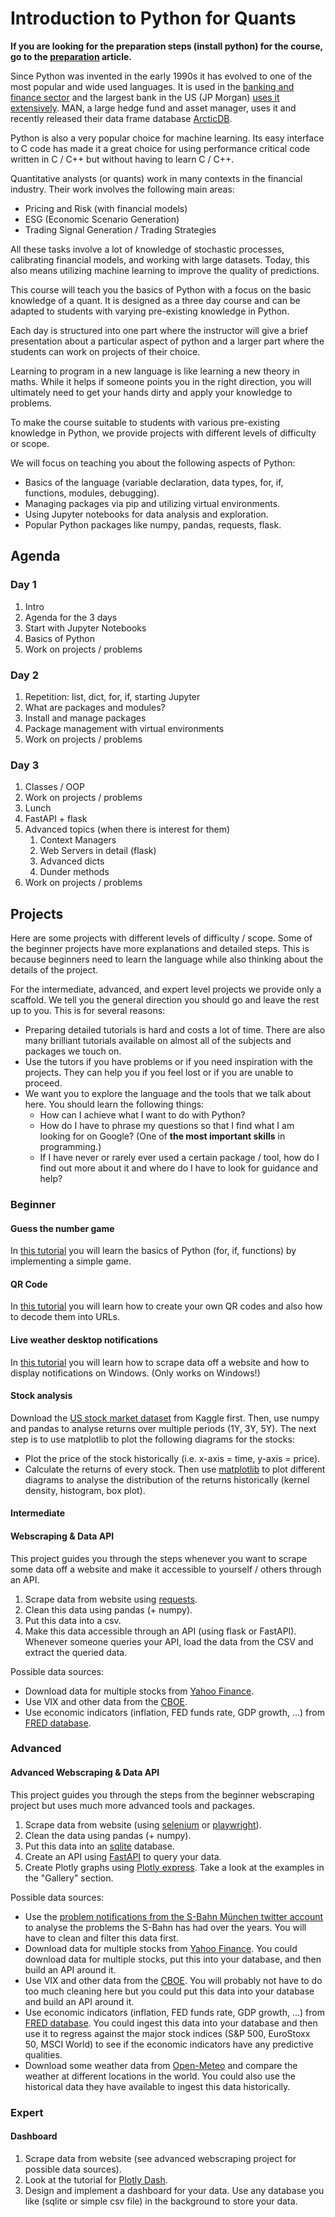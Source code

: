 # Introduction to Python for Quants

**If you are looking for the preparation steps (install python) for the course, go to the [preparation](preparation.md) article.**

Since Python was invented in the early 1990s it has evolved to one of the most popular and wide used languages. It is used in the [banking and finance sector](https://calpaterson.com/bank-python.html) and the largest bank in the US (JP Morgan) [uses it extensively](https://www.techrepublic.com/article/jpmorgans-athena-has-35-million-lines-of-python-code-and-wont-be-updated-to-python-3-in-time/). MAN, a large hedge fund and asset manager, uses it and recently released their data frame database [ArcticDB](https://arcticdb.io/).

Python is also a very popular choice for machine learning. Its easy interface to C code has made it a great choice for using performance critical code written in C / C++ but without having to learn C / C++.

Quantitative analysts (or quants) work in many contexts in the financial industry. Their work involves the following main areas:

- Pricing and Risk (with financial models)
- ESG (Economic Scenario Generation)
- Trading Signal Generation / Trading Strategies

All these tasks involve a lot of knowledge of stochastic processes, calibrating financial models, and working with large datasets. Today, this also means utilizing machine learning to improve the quality of predictions.

This course will teach you the basics of Python with a focus on the basic knowledge of a quant. It is designed as a three day course and can be adapted to students with varying pre-existing knowledge in Python.

Each day is structured into one part where the instructor will give a brief presentation about a particular aspect of python and a larger part where the students can work on projects of their choice.

Learning to program in a new language is like learning a new theory in maths. While it helps if someone points you in the right direction, you will ultimately need to get your hands dirty and apply your knowledge to problems.

To make the course suitable to students with various pre-existing knowledge in Python, we provide projects with different levels of difficulty or scope.

We will focus on teaching you about the following aspects of Python:

- Basics of the language (variable declaration, data types, for, if, functions, modules, debugging).
- Managing packages via pip and utilizing virtual environments.
- Using Jupyter notebooks for data analysis and exploration.
- Popular Python packages like numpy, pandas, requests, flask.

## Agenda

### Day 1

1. Intro
2. Agenda for the 3 days
3. Start with Jupyter Notebooks
4. Basics of Python
5. Work on projects / problems

### Day 2

1. Repetition: list, dict, for, if, starting Jupyter
2. What are packages and modules?
3. Install and manage packages
4. Package management with virtual environments
5. Work on projects / problems

### Day 3

1. Classes / OOP
2. Work on projects / problems
3. Lunch
4. FastAPI + flask
5. Advanced topics (when there is interest for them)
   1. Context Managers
   2. Web Servers in detail (flask)
   3. Advanced dicts
   4. Dunder methods
6. Work on projects / problems

## Projects

Here are some projects with different levels of difficulty / scope. Some of the beginner projects have more explanations and detailed steps. This is because beginners need to learn the language while also thinking about the details of the project.

For the intermediate, advanced, and expert level projects we provide only a scaffold. We tell you the general direction you should go and leave the rest up to you. This is for several reasons:

- Preparing detailed tutorials is hard and costs a lot of time. There are also many brilliant tutorials available on almost all of the subjects and packages we touch on.
- Use the tutors if you have problems or if you need inspiration with the projects. They can help you if you feel lost or if you are unable to proceed.
- We want you to explore the language and the tools that we talk about here. You should learn the following things:
  - How can I achieve what I want to do with Python?
  - How do I have to phrase my questions so that I find what I am looking for on Google? (One of **the most important skills** in programming.)
  - If I have never or rarely ever used a certain package / tool, how do I find out more about it and where do I have to look for guidance and help?

### Beginner

#### Guess the number game

In [this tutorial](https://www.youtube.com/watch?v=ZsRMQHbx6Xc) you will learn the basics of Python (for, if, functions) by implementing a simple game.

#### QR Code

In [this tutorial](https://www.youtube.com/watch?v=SqvVm3QiQVk&t=3192s) you will learn how to create your own QR codes and also how to decode them into URLs.

#### Live weather desktop notifications

In [this tutorial](https://www.geeksforgeeks.org/get-live-weather-desktop-notifications-using-python/) you will learn how to scrape data off a website and how to display notifications on Windows. (Only works on Windows!)

#### Stock analysis

Download the [US stock market dataset](https://www.kaggle.com/datasets/paultimothymooney/stock-market-data) from Kaggle first. Then, use numpy and pandas to analyse returns over multiple periods (1Y, 3Y, 5Y). The next step is to use matplotlib to plot the following diagrams for the stocks:

- Plot the price of the stock historically (i.e. x-axis = time, y-axis = price).
- Calculate the returns of every stock. Then use [matplotlib](https://matplotlib.org/) to plot different diagrams to analyse the distribution of the returns historically (kernel density, histogram, box plot).

#### Intermediate

#### Webscraping & Data API

This project guides you through the steps whenever you want to scrape some data off a website and make it accessible to yourself / others through an API.

1. Scrape data from website using [requests](https://requests.readthedocs.io/en/latest/).
2. Clean this data using pandas (+ numpy).
3. Put this data into a csv.
4. Make this data accessible through an API (using flask or FastAPI). Whenever someone queries your API, load the data from the CSV and extract the queried data.

Possible data sources:

- Download data for multiple stocks from [Yahoo Finance](https://de.finance.yahoo.com/quote/BMW.DE/history?p=BMW.DE).
- Use VIX and other data from the [CBOE](https://www.cboe.com/tradable_products/vix/vix_historical_data/).
- Use economic indicators (inflation, FED funds rate, GDP growth, ...) from [FRED database](https://fred.stlouisfed.org/).

### Advanced

#### Advanced Webscraping & Data API

This project guides you through the steps from the beginner webscraping project but uses much more advanced tools and packages.

1. Scrape data from website (using [selenium](https://selenium-python.readthedocs.io/) or [playwright](https://playwright.dev/python/docs/intro)).
2. Clean the data using pandas (+ numpy).
3. Put this data into an [sqlite](https://docs.python.org/3/library/sqlite3.html) database.
4. Create an API using [FastAPI](https://fastapi.tiangolo.com/) to query your data.
5. Create Plotly graphs using [Plotly express](https://plotly.com/python/plotly-express/). Take a look at the examples in the "Gallery" section.

Possible data sources:

- Use the [problem notifications from the S-Bahn München twitter account](https://github.com/kummerer94/sbahn-stoerungen/blob/master/stoerungen.xlsx) to analyse the problems the S-Bahn has had over the years. You will have to clean and filter this data first.
- Download data for multiple stocks from [Yahoo Finance](https://de.finance.yahoo.com/quote/BMW.DE/history?p=BMW.DE). You could download data for multiple stocks, put this into your database, and then build an API around it.
- Use VIX and other data from the [CBOE](https://www.cboe.com/tradable_products/vix/vix_historical_data/). You will probably not have to do too much cleaning here but you could put this data into your database and build an API around it.
- Use economic indicators (inflation, FED funds rate, GDP growth, ...) from [FRED database](https://fred.stlouisfed.org/). You could ingest this data into your database and then use it to regress against the major stock indices (S&P 500, EuroStoxx 50, MSCI World) to see if the economic indicators have any predictive qualities.
- Download some weather data from [Open-Meteo](https://open-meteo.com/) and compare the weather at different locations in the world. You could also use the historical data they have available to ingest this data historically.

### Expert

#### Dashboard

1. Scrape data from website (see advanced webscraping project for possible data sources).
2. Look at the tutorial for [Plotly Dash](https://dash.plotly.com/tutorial).
3. Design and implement a dashboard for your data. Use any database you like (sqlite or simple csv file) in the background to store your data.
